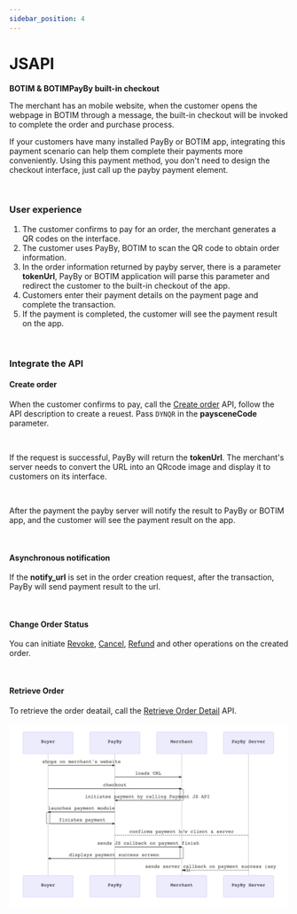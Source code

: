 ```yaml
---
sidebar_position: 4
---
```


# JSAPI  

**BOTIM & BOTIMPayBy built-in checkout**

The merchant has an mobile website, when the customer opens the webpage in BOTIM through a message, the built-in checkout  will be invoked to complete the order and purchase process.

If your customers have many installed PayBy or BOTIM app, integrating this payment scenario can help them complete their payments more conveniently. Using this payment method, you don't need to design the checkout interface, just call up the payby payment element.

<br/>

### User experience

1.  The customer confirms to pay for an order, the merchant generates a QR codes on the interface.
2. The customer uses PayBy, BOTIM to scan the QR code to obtain order information. 
3. In the order information returned by payby server, there is a parameter **tokenUrl**, PayBy or BOTIM application will parse this parameter and redirect the customer to the built-in checkout of the app.
4. Customers enter their payment details on the payment page and complete the transaction.
5. If the payment is completed, the customer will see the payment result on the app.



<br/>

### Integrate the API

#### Create order

When the customer confirms to pay, call the [Create order](/docs/createorder) API,  follow the API description to create a reuest. Pass `DYNQR` in the **paysceneCode** parameter.

<br/>

If the request is successful, PayBy will return the **tokenUrl**. The merchant's server needs to convert the URL into an QRcode image and display it to customers on its interface.

<br/>

After the payment the payby server will notify the result to PayBy or BOTIM app, and the customer will see the payment result on the app.

<br/>

#### Asynchronous notification

If the **notify_url** is set in the order creation request, after the transaction, PayBy will send payment result to the url.<br/>

<br/>

#### **Change Order Status**

You can initiate [Revoke](/docs/revoke), [Cancel](/docs/cancel), [Refund](/docs/refund) and other operations on the created order.

<br/>

#### **Retrieve Order**

To retrieve the order deatail, call the [Retrieve Order Detail](/docs/retrieveorderdetail) API.

![jsapiflow](../pic/jsapi.png)

<br/>







